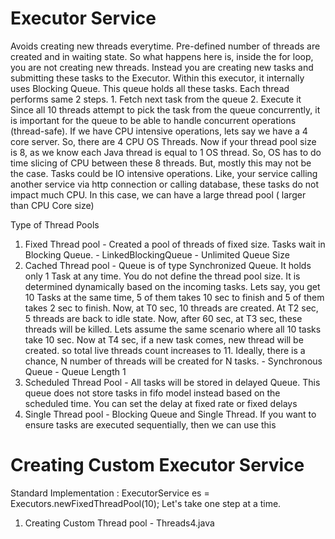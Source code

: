 # Executor Service
Avoids creating new threads everytime. Pre-defined number of threads are created and in waiting state.
So what happens here is, inside the for loop, you are not creating new threads. Instead you are creating new tasks and submitting these tasks to the Executor. Within this executor, it internally uses Blocking Queue. This queue holds all these tasks. Each thread performs same 2 steps. 
    1. Fetch next task from the queue
    2. Execute it
Since all 10 threads attempt to pick the task from the queue concurrently, it is important for the queue to be able to handle concurrent operations (thread-safe). 
If we have CPU intensive operations, lets say we have a 4 core server. So, there are 4 CPU OS Threads. Now if your thread pool size is 8, as we know each Java thread is equal to 1 OS thread. So, OS has to do time slicing of CPU between these 8 threads.
But, mostly this may not be the case. Tasks could be IO intensive operations. Like, your service calling another service via http connection or calling database, these tasks do not impact much CPU. In this case, we can have a large thread pool ( larger than CPU Core size)

Type of Thread Pools
1. Fixed Thread pool - Created a pool of threads of fixed size. Tasks wait in Blocking Queue. - LinkedBlockingQueue - Unlimited Queue Size
2. Cached Thread pool - Queue is of type Synchronized Queue. It holds only 1 Task at any time. You do not define the thread pool size. It is determined dynamically based on the incoming tasks. Lets say, you get 10 Tasks at the same time, 5 of them takes 10 sec to finish and 5 of them takes 2 sec to finish. Now, at T0 sec, 10 threads are created. At T2 sec, 5 threads are back to idle state. Now, after 60 sec, at T3 sec, these threads will be killed. Lets assume the same scenario where all 10 tasks take 10 sec. Now at T4 sec, if a new task comes, new thread will be created. so total live threads count increases to 11. Ideally, there is a chance, N number of threads will be created for N tasks. - Synchronous Queue - Queue Length 1
3. Scheduled Thread Pool - All tasks will be stored in delayed Queue. This queue does not store tasks in fifo model instead based on the scheduled time. You can set the delay at fixed rate or fixed delays
4. Single Thread pool - Blocking Queue and Single Thread. If you want to ensure tasks are executed sequentially, then we can use this 

# Creating Custom Executor Service
Standard Implementation : ExecutorService es = Executors.newFixedThreadPool(10);
Let's take one step at a time.

1. Creating Custom Thread pool - Threads4.java
